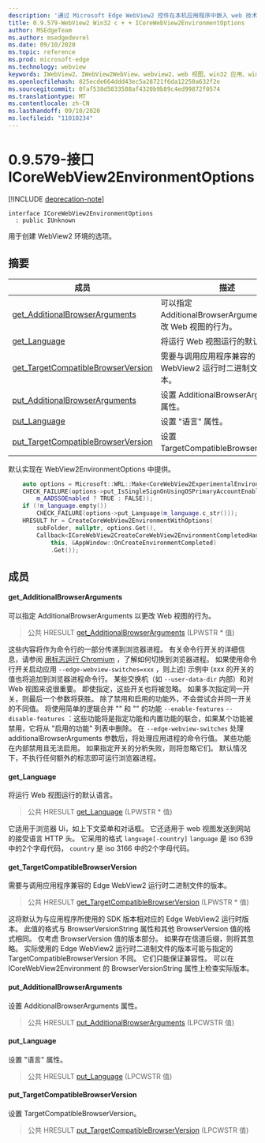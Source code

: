 ```yaml
---
description: '通过 Microsoft Edge WebView2 控件在本机应用程序中嵌入 web 技术 (HTML、CSS 和 JavaScript) '
title: 0.9.579-WebView2 Win32 c + + ICoreWebView2EnvironmentOptions
author: MSEdgeTeam
ms.author: msedgedevrel
ms.date: 09/10/2020
ms.topic: reference
ms.prod: microsoft-edge
ms.technology: webview
keywords: IWebView2、IWebView2WebView、webview2、web 视图、win32 应用、win32、edge、ICoreWebView2、ICoreWebView2Controller、浏览器控件、边缘 html、ICoreWebView2EnvironmentOptions
ms.openlocfilehash: 825ecde664ddd43ec5a28721f6da12250a632f2e
ms.sourcegitcommit: 0faf538d5033508af4320b9b89c4ed99872f0574
ms.translationtype: MT
ms.contentlocale: zh-CN
ms.lasthandoff: 09/10/2020
ms.locfileid: "11010234"
---
```

# 0.9.579-接口 ICoreWebView2EnvironmentOptions 

[!INCLUDE [deprecation-note](../../includes/deprecation-note.md)]

```
interface ICoreWebView2EnvironmentOptions
  : public IUnknown
```

用于创建 WebView2 环境的选项。

## 摘要

 成员                        | 描述
--------------------------------|---------------------------------------------
[get_AdditionalBrowserArguments](#get_additionalbrowserarguments) | 可以指定 AdditionalBrowserArguments 以更改 Web 视图的行为。
[get_Language](#get_language) | 将运行 Web 视图运行的默认语言。
[get_TargetCompatibleBrowserVersion](#get_targetcompatiblebrowserversion) | 需要与调用应用程序兼容的 Edge WebView2 运行时二进制文件的版本。
[put_AdditionalBrowserArguments](#put_additionalbrowserarguments) | 设置 AdditionalBrowserArguments 属性。
[put_Language](#put_language) | 设置 "语言" 属性。
[put_TargetCompatibleBrowserVersion](#put_targetcompatiblebrowserversion) | 设置 TargetCompatibleBrowserVersion。

默认实现在 WebView2EnvironmentOptions 中提供。

```cpp
    auto options = Microsoft::WRL::Make<CoreWebView2ExperimentalEnvironmentOptions>();
    CHECK_FAILURE(options->put_IsSingleSignOnUsingOSPrimaryAccountEnabled(
        m_AADSSOEnabled ? TRUE : FALSE));
    if (!m_language.empty())
        CHECK_FAILURE(options->put_Language(m_language.c_str()));
    HRESULT hr = CreateCoreWebView2EnvironmentWithOptions(
        subFolder, nullptr, options.Get(),
        Callback<ICoreWebView2CreateCoreWebView2EnvironmentCompletedHandler>(
            this, &AppWindow::OnCreateEnvironmentCompleted)
            .Get());
```

## 成员

#### get_AdditionalBrowserArguments 

可以指定 AdditionalBrowserArguments 以更改 Web 视图的行为。

> 公共 HRESULT [get_AdditionalBrowserArguments](#get_additionalbrowserarguments) (LPWSTR * 值) 

这些内容将作为命令行的一部分传递到浏览器进程。 有关命令行开关的详细信息，请参阅 [用标志运行 Chromium](https://aka.ms/RunChromiumWithFlags) ，了解如何切换到浏览器进程。 如果使用命令行开关启动应用 `--edge-webview-switches=xxx` ，则上述) 示例中 (xxx 的开关的值也将追加到浏览器进程命令行。 某些交换机（如 `--user-data-dir` 内部）和对 Web 视图来说很重要。 即使指定，这些开关也将被忽略。 如果多次指定同一开关，则最后一个参数将获胜。 除了禁用和启用的功能外，不会尝试合并同一开关的不同值。 将使用简单的逻辑合并 "" 和 "" 的功能 `--enable-features` `--disable-features` ：这些功能将是指定功能和内置功能的联合，如果某个功能被禁用，它将从 "启用的功能" 列表中删除。 在 `--edge-webview-switches` 处理 additionalBrowserArguments 参数后，将处理应用进程的命令行值。 某些功能在内部禁用且无法启用。 如果指定开关的分析失败，则将忽略它们。 默认情况下，不执行任何额外的标志即可运行浏览器进程。

#### get_Language 

将运行 Web 视图运行的默认语言。

> 公共 HRESULT [get_Language](#get_language) (LPWSTR * 值) 

它适用于浏览器 Ui，如上下文菜单和对话框。 它还适用于 web 视图发送到网站的接受语言 HTTP 头。 它采用的格式 `language[-country]` `language` 是 iso 639 中的2个字母代码， `country` 是 iso 3166 中的2个字母代码。

#### get_TargetCompatibleBrowserVersion 

需要与调用应用程序兼容的 Edge WebView2 运行时二进制文件的版本。

> 公共 HRESULT [get_TargetCompatibleBrowserVersion](#get_targetcompatiblebrowserversion) (LPWSTR * 值) 

这将默认为与应用程序所使用的 SDK 版本相对应的 Edge WebView2 运行时版本。 此值的格式与 BrowserVersionString 属性和其他 BrowserVersion 值的格式相同。 仅考虑 BrowserVersion 值的版本部分。 如果存在信道后缀，则将其忽略。 实际使用的 Edge WebView2 运行时二进制文件的版本可能与指定的 TargetCompatibleBrowserVersion 不同。 它们只能保证兼容性。 可以在 ICoreWebView2Environment 的 BrowserVersionString 属性上检查实际版本。

#### put_AdditionalBrowserArguments 

设置 AdditionalBrowserArguments 属性。

> 公共 HRESULT [put_AdditionalBrowserArguments](#put_additionalbrowserarguments) (LPCWSTR 值) 

#### put_Language 

设置 "语言" 属性。

> 公共 HRESULT [put_Language](#put_language) (LPCWSTR 值) 

#### put_TargetCompatibleBrowserVersion 

设置 TargetCompatibleBrowserVersion。

> 公共 HRESULT [put_TargetCompatibleBrowserVersion](#put_targetcompatiblebrowserversion) (LPCWSTR 值) 

